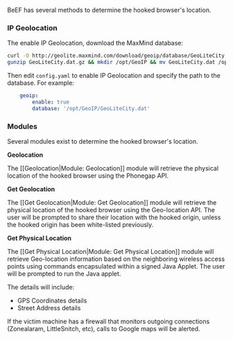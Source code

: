 BeEF has several methods to determine the hooked browser's location.

### IP Geolocation

The enable IP Geolocation, download the MaxMind database:

```bash
curl -O http://geolite.maxmind.com/download/geoip/database/GeoLiteCity.dat.gz
gunzip GeoLiteCity.dat.gz && mkdir /opt/GeoIP && mv GeoLiteCity.dat /opt/GeoIP
```

Then edit `config.yaml` to enable IP Geolocation and specify the path to the database. For example:

```yaml
    geoip:
        enable: true
        database: '/opt/GeoIP/GeoLiteCity.dat'
```

### Modules

Several modules exist to determine the hooked browser's location.

**Geolocation**

The [[Geolocation|Module: Geolocation]] module will retrieve the physical location of the hooked browser using the Phonegap API.


**Get Geolocation**

The [[Get Geolocation|Module: Get Geolocation]] module will retrieve the physical location of the hooked browser using the Geo-location API. The user will be prompted to share their location with the hooked origin, unless the hooked origin has been white-listed previously.


**Get Physical Location**

The [[Get Physical Location|Module: Get Physical Location]] module will retrieve Geo-location information based on the neighboring wireless access points using commands encapsulated within a signed Java Applet. The user will be prompted to run the Java applet.

The details will include:

* GPS Coordinates details
* Street Address details

If the victim machine has a firewall that monitors outgoing connections (Zonealaram, LittleSnitch, etc), calls to Google maps will be alerted.
